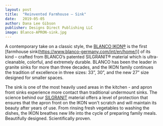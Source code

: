 ```yaml
---
layout: post
title:  "Reinvented Farmhouse – Sink"
date:   2019-05-05
author: Dana Lee Gibson
publisher: Designs Direct Publishing LLC
image: Blanco-APRON-sink.jpg
---
```


A contemporary take on a classic style, the [BLANCO IKON®](https://www.blanco-germany.com/int/en/home/) is the first [farmhouse sink(https://www.blanco-germany.com/int/en/home/)] of its kind – crafted from BLANCO’s patented SILGRANIT® material which is ultra-cleanable, colorful, and extremely durable. BLANCO has been the leader in granite sinks for more than three decades, and the IKON family continues the tradition of excellence in three sizes: 33”, 30”, and the new 27” size designed for smaller spaces.

The sink is one of the most heavily used areas in the kitchen - and apron front sinks experience more contact than traditional undermount sinks. The science behind our [SILGRANIT](https://www.blanco-germany.com/int/en/home/) material offers a level of protection that ensures that the apron front on the IKON won't scratch and will maintain its beauty after years of use. From rinsing fresh vegetables to washing the dishes, the IKON breathes new life into the cycle of preparing family meals. Beautifully designed. Scientifically proven.

